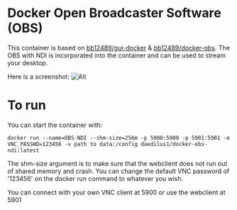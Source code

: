 # Docker Open Broadcaster Software (OBS)
This container is based on [bb12489/gui-docker](https://github.com/bb12489/gui-docker) & [bb12489/docker-obs](https://github.com/bb12489/docker-obs). The OBS with NDI is incorporated into the container and can be used to stream your desktop.

Here is a screenshot:
![Alt](https://raw.githubusercontent.com/Daedilus/docker-obs-ndi/blob/master/screenshot.png "Example screenshot from bb12489")

# To run
You can start the container with:

`docker run --name=OBS-NDI --shm-size=256m -p 5900:5900 -p 5901:5901 -e VNC_PASSWD=123456 -v path to data:/config daedilus1/docker-obs-ndi:latest`

The shm-size argument is to make sure that the webclient does not run out of shared memory and crash. You can change the default VNC password of '123456' on the docker run command to whatever you wish.

You can connect with your own VNC client at 5900 or use the webclient at 5901

